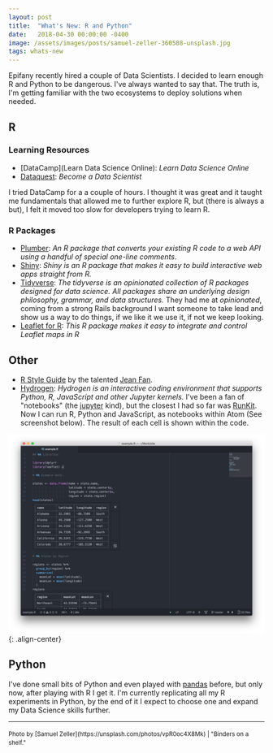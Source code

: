 ```yaml
---
layout: post
title:  "What's New: R and Python"
date:   2018-04-30 00:00:00 -0400
image: /assets/images/posts/samuel-zeller-360588-unsplash.jpg
tags: whats-new
---
```


Epifany recently hired a couple of Data Scientists. I decided to learn enough R
and Python to be dangerous. I've always wanted to say that. The truth is, I'm
getting familiar with the two ecosystems to deploy solutions when needed.

## R
### Learning Resources

- [DataCamp](Learn Data Science Online): _Learn Data Science Online_
- [Dataquest](https://www.dataquest.io/): _Become a Data Scientist_

I tried DataCamp for a a couple of hours. I thought it was great and it taught
me fundamentals that allowed me to further explore R, but (there is always a
but), I felt it moved too slow for developers trying to learn R.

### R Packages

- [Plumber](https://www.rplumber.io/): _An R package that converts your
existing R code to a web API using a handful of special one-line comments_.
- [Shiny](https://shiny.rstudio.com/): _Shiny is an R package that makes it easy
to build interactive web apps straight from R._
- [Tidyverse](https://www.tidyverse.org/): _The tidyverse is an opinionated
collection of R packages designed for data science. All packages share an
underlying design philosophy, grammar, and data structures._ They had me at
_opinionated_, coming from a strong Rails background I want someone to take lead
and show us a way to do things, if we like it we use it, if not we keep looking.
- [Leaflet for R](https://rstudio.github.io/leaflet/): _This R package makes it
easy to integrate and control Leaflet maps in R_

## Other

- [R Style Guide](http://jef.works/R-style-guide/) by the talented
[Jean Fan](http://jef.works/).
- [Hydrogen](https://atom.io/packages/hydrogen): _Hydrogen is an interactive
coding environment that supports Python, R, JavaScript and other Jupyter
kernels._ I've been a fan of "notebooks" (the [jupyter](http://jupyter.org/)
kind), but the closest I had so far was
[RunKit](https://runkit.com/leonelgalan/). Now I can run R, Python and
JavaScript, as notebooks within Atom (See screenshot below). The result of each
cell is shown within the code.

![example.R](/assets/images/posts/201804_exampleR.png){: .align-center}

## Python

I've done small bits of Python and even played with
[pandas](https://pandas.pydata.org/) before, but only now, after playing with R
I get it. I'm currently replicating all my R experiments in Python, by the end
of it I expect to choose one and expand my Data Science skills further.

___

<small>
  Photo by [Samuel Zeller](https://unsplash.com/photos/vpR0oc4X8Mk) | "Binders on a shelf."
</small>
